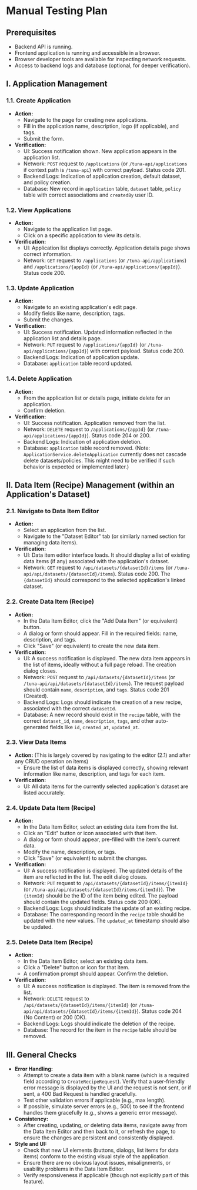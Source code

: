 # Manual Testing Plan

## Prerequisites
- Backend API is running.
- Frontend application is running and accessible in a browser.
- Browser developer tools are available for inspecting network requests.
- Access to backend logs and database (optional, for deeper verification).

## I. Application Management

### 1.1. Create Application
- **Action:**
  - Navigate to the page for creating new applications.
  - Fill in the application name, description, logo (if applicable), and tags.
  - Submit the form.
- **Verification:**
  - UI: Success notification shown. New application appears in the application list.
  - Network: `POST` request to `/applications` (or `/tuna-api/applications` if context path is `/tuna-api`) with correct payload. Status code 201.
  - Backend Logs: Indication of application creation, default dataset, and policy creation.
  - Database: New record in `application` table, `dataset` table, `policy` table with correct associations and `createdBy` user ID.

### 1.2. View Applications
- **Action:**
  - Navigate to the application list page.
  - Click on a specific application to view its details.
- **Verification:**
  - UI: Application list displays correctly. Application details page shows correct information.
  - Network: `GET` request to `/applications` (or `/tuna-api/applications`) and `/applications/{appId}` (or `/tuna-api/applications/{appId}`). Status code 200.

### 1.3. Update Application
- **Action:**
  - Navigate to an existing application's edit page.
  - Modify fields like name, description, tags.
  - Submit the changes.
- **Verification:**
  - UI: Success notification. Updated information reflected in the application list and details page.
  - Network: `PUT` request to `/applications/{appId}` (or `/tuna-api/applications/{appId}`) with correct payload. Status code 200.
  - Backend Logs: Indication of application update.
  - Database: `application` table record updated.

### 1.4. Delete Application
- **Action:**
  - From the application list or details page, initiate delete for an application.
  - Confirm deletion.
- **Verification:**
  - UI: Success notification. Application removed from the list.
  - Network: `DELETE` request to `/applications/{appId}` (or `/tuna-api/applications/{appId}`). Status code 204 or 200.
  - Backend Logs: Indication of application deletion.
  - Database: `application` table record removed. (Note: `ApplicationService.deleteApplication` currently does not cascade delete datasets/policies. This might need to be verified if such behavior is expected or implemented later.)

## II. Data Item (Recipe) Management (within an Application's Dataset)

### 2.1. Navigate to Data Item Editor
- **Action:**
  - Select an application from the list.
  - Navigate to the "Dataset Editor" tab (or similarly named section for managing data items).
- **Verification:**
  - UI: Data item editor interface loads. It should display a list of existing data items (if any) associated with the application's dataset.
  - Network: `GET` request to `/api/datasets/{datasetId}/items` (or `/tuna-api/api/datasets/{datasetId}/items`). Status code 200. The `{datasetId}` should correspond to the selected application's linked dataset.

### 2.2. Create Data Item (Recipe)
- **Action:**
  - In the Data Item Editor, click the "Add Data Item" (or equivalent) button.
  - A dialog or form should appear. Fill in the required fields: name, description, and tags.
  - Click "Save" (or equivalent) to create the new data item.
- **Verification:**
  - UI: A success notification is displayed. The new data item appears in the list of items, ideally without a full page reload. The creation dialog closes.
  - Network: `POST` request to `/api/datasets/{datasetId}/items` (or `/tuna-api/api/datasets/{datasetId}/items`). The request payload should contain `name`, `description`, and `tags`. Status code 201 (Created).
  - Backend Logs: Logs should indicate the creation of a new recipe, associated with the correct `datasetId`.
  - Database: A new record should exist in the `recipe` table, with the correct `dataset_id`, `name`, `description`, `tags`, and other auto-generated fields like `id`, `created_at`, `updated_at`.

### 2.3. View Data Items
- **Action:** (This is largely covered by navigating to the editor (2.1) and after any CRUD operation on items)
  - Ensure the list of data items is displayed correctly, showing relevant information like name, description, and tags for each item.
- **Verification:**
  - UI: All data items for the currently selected application's dataset are listed accurately.

### 2.4. Update Data Item (Recipe)
- **Action:**
  - In the Data Item Editor, select an existing data item from the list.
  - Click an "Edit" button or icon associated with that item.
  - A dialog or form should appear, pre-filled with the item's current data.
  - Modify the name, description, or tags.
  - Click "Save" (or equivalent) to submit the changes.
- **Verification:**
  - UI: A success notification is displayed. The updated details of the item are reflected in the list. The edit dialog closes.
  - Network: `PUT` request to `/api/datasets/{datasetId}/items/{itemId}` (or `/tuna-api/api/datasets/{datasetId}/items/{itemId}`). The `{itemId}` should be the ID of the item being edited. The payload should contain the updated fields. Status code 200 (OK).
  - Backend Logs: Logs should indicate the update of an existing recipe.
  - Database: The corresponding record in the `recipe` table should be updated with the new values. The `updated_at` timestamp should also be updated.

### 2.5. Delete Data Item (Recipe)
- **Action:**
  - In the Data Item Editor, select an existing data item.
  - Click a "Delete" button or icon for that item.
  - A confirmation prompt should appear. Confirm the deletion.
- **Verification:**
  - UI: A success notification is displayed. The item is removed from the list.
  - Network: `DELETE` request to `/api/datasets/{datasetId}/items/{itemId}` (or `/tuna-api/api/datasets/{datasetId}/items/{itemId}`). Status code 204 (No Content) or 200 (OK).
  - Backend Logs: Logs should indicate the deletion of the recipe.
  - Database: The record for the item in the `recipe` table should be removed.

## III. General Checks
- **Error Handling:**
  - Attempt to create a data item with a blank name (which is a required field according to `CreateRecipeRequest`). Verify that a user-friendly error message is displayed by the UI and the request is not sent, or if sent, a 400 Bad Request is handled gracefully.
  - Test other validation errors if applicable (e.g., max length).
  - If possible, simulate server errors (e.g., 500) to see if the frontend handles them gracefully (e.g., shows a generic error message).
- **Consistency:**
  - After creating, updating, or deleting data items, navigate away from the Data Item Editor and then back to it, or refresh the page, to ensure the changes are persistent and consistently displayed.
- **Style and UI:**
  - Check that new UI elements (buttons, dialogs, list items for data items) conform to the existing visual style of the application.
  - Ensure there are no obvious layout issues, misalignments, or usability problems in the Data Item Editor.
  - Verify responsiveness if applicable (though not explicitly part of this feature).
```
